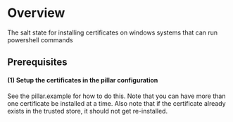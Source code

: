 # Overview

The salt state for installing certificates on windows systems that can run powershell commands

## Prerequisites

#### (1) Setup the certificates in the pillar configuration

See the pillar.example for how to do this. Note that you can have more than one certificate be installed at a time. Also note that if the certificate already exists in the trusted store, it should not get re-installed.